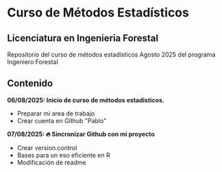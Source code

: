 # Curso de Métodos Estadísticos
## Licenciatura en Ingenieria Forestal

Repositorio del curso de métodos estadísticos Agosto 2025 del programa Ingeniero Forestal

## Contenido

**06/08/2025: Inicio de curso de métodos estadisticos.**
+ Preparar mi area de trabajo
+ Crear cuenta en Github "Pablo"

**07/08/2025: :fire: Sincronizar Github con mi  proyecto**
+ Crear version control
+ Bases para un eso eficiente en R
+ Modificación de readme

